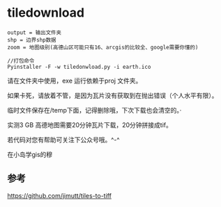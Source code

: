 # tiledownload

```
output = 输出文件夹
shp = 边界shp数据
zoom = 地图级别(高德山区可能只有16、arcgis的比较全、google需要你懂的)
```

```
//打包命令
Pyinstaller -F -w tiledonwload.py -i earth.ico
```

请在文件夹中使用，exe 运行依赖于proj 文件夹。

如果卡死，请放着不管，是因为瓦片没有获取到在抛出错误（个人水平有限）。

临时文件保存在/temp下面，记得删除哦，下次下载也会清空的。·

实测3 GB 高德地图需要20分钟瓦片下载，20分钟拼接成tif。

若代码对您有帮助可关注下公众号哦。^-^

在小岛学gis的穆

## 参考

https://github.com/jimutt/tiles-to-tiff

